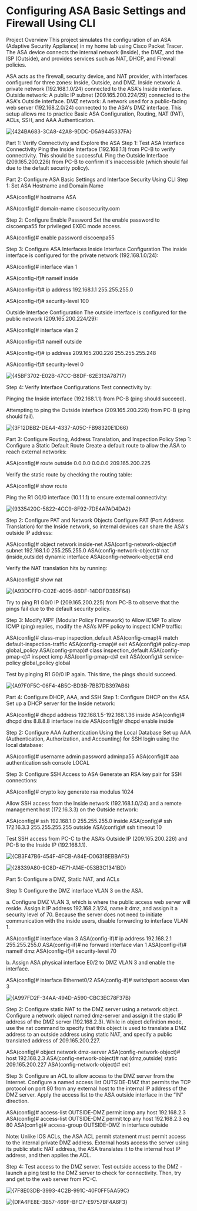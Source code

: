 # Configuring ASA Basic Settings and Firewall Using CLI

Project Overview
This project simulates the configuration of an ASA (Adaptive Security Appliance) in my home lab using Cisco Packet Tracer. The ASA device connects the internal network (Inside), the DMZ, and the ISP (Outside), and provides services such as NAT, DHCP, and Firewall policies.

ASA acts as the firewall, security device, and NAT provider, with interfaces configured for three zones: Inside, Outside, and DMZ.
Inside network: A private network (192.168.1.0/24) connected to the ASA's Inside interface.
Outside network: A public IP subnet (209.165.200.224/29) connected to the ASA's Outside interface.
DMZ network: A network used for a public-facing web server (192.168.2.0/24) connected to the ASA's DMZ interface.
This setup allows me to practice Basic ASA Configuration, Routing, NAT (PAT), ACLs, SSH, and AAA Authentication.

![{424BA683-3CA8-42A8-9DDC-D5A9445337FA}](https://github.com/user-attachments/assets/f50c6396-61dd-47a1-84ef-e8c93470c3a3)

Part 1: Verify Connectivity and Explore the ASA
Step 1: Test ASA Interface Connectivity
Ping the Inside Interface (192.168.1.1) from PC-B to verify connectivity. This should be successful.
Ping the Outside Interface (209.165.200.226) from PC-B to confirm it's inaccessible (which should fail due to the default security policy).

Part 2: Configure ASA Basic Settings and Interface Security Using CLI
Step 1: Set ASA Hostname and Domain Name

ASA(config)# hostname ASA

ASA(config)# domain-name ciscosecurity.com

Step 2: Configure Enable Password
Set the enable password to ciscoenpa55 for privileged EXEC mode access.

ASA(config)# enable password ciscoenpa55

Step 3: Configure ASA Interfaces
Inside Interface Configuration
The inside interface is configured for the private network (192.168.1.0/24):

ASA(config)# interface vlan 1

ASA(config-if)# nameif inside

ASA(config-if)# ip address 192.168.1.1 255.255.255.0

ASA(config-if)# security-level 100

Outside Interface Configuration
The outside interface is configured for the public network (209.165.200.224/29):

ASA(config)# interface vlan 2

ASA(config-if)# nameif outside

ASA(config-if)# ip address 209.165.200.226 255.255.255.248

ASA(config-if)# security-level 0

![{45BF3702-E02B-47CC-B8DF-62E313A78717}](https://github.com/user-attachments/assets/25dc6bfe-2831-4785-82b2-38e4f335eac1)

Step 4: Verify Interface Configurations
Test connectivity by:

Pinging the Inside interface (192.168.1.1) from PC-B (ping should succeed).

Attempting to ping the Outside interface (209.165.200.226) from PC-B (ping should fail).

![{3F12DBB2-DEA4-4337-A05C-FB98320E1D66}](https://github.com/user-attachments/assets/b04facfe-3395-4078-9718-fe3099fe6f37)

Part 3: Configure Routing, Address Translation, and Inspection Policy
Step 1: Configure a Static Default Route
Create a default route to allow the ASA to reach external networks:

ASA(config)# route outside 0.0.0.0 0.0.0.0 209.165.200.225

Verify the static route by checking the routing table:

ASA(config)# show route

Ping the R1 G0/0 interface (10.1.1.1) to ensure external connectivity:

![{9335420C-5822-4CC9-8F92-7DE4A7AD4DA2}](https://github.com/user-attachments/assets/408994ca-d9aa-4422-9086-e2921e98f740)

Step 2: Configure PAT and Network Objects
Configure PAT (Port Address Translation) for the Inside network, so internal devices can share the ASA's outside IP address:

ASA(config)# object network inside-net
ASA(config-network-object)# subnet 192.168.1.0 255.255.255.0
ASA(config-network-object)# nat (inside,outside) dynamic interface
ASA(config-network-object)# end

Verify the NAT translation hits by running:

ASA(config)# show nat

![{A93DCFF0-C02E-4095-86DF-14DDFD3B5F64}](https://github.com/user-attachments/assets/9290ad6c-160e-4f77-aa6d-13aadd442b9a)

Try to ping R1 G0/0 IP (209.165.200.225) from PC-B to observe that the pings fail due to the default security policy.

Step 3: Modify MPF (Modular Policy Framework) to Allow ICMP
To allow ICMP (ping) replies, modify the ASA’s MPF policy to inspect ICMP traffic:

ASA(config)# class-map inspection_default
ASA(config-cmap)# match default-inspection-traffic
ASA(config-cmap)# exit
ASA(config)# policy-map global_policy
ASA(config-pmap)# class inspection_default
ASA(config-pmap-c)# inspect icmp
ASA(config-pmap-c)# exit
ASA(config)# service-policy global_policy global

Test by pinging R1 G0/0 IP again. This time, the pings should succeed.

![{A97F0F5C-06F4-4B5C-BD3B-7BB7DB397AB6}](https://github.com/user-attachments/assets/64e3d0e8-6b5b-4a45-9d6d-61a57ebaa9ad)

Part 4: Configure DHCP, AAA, and SSH
Step 1: Configure DHCP on the ASA
Set up a DHCP server for the Inside network:

ASA(config)# dhcpd address 192.168.1.5-192.168.1.36 inside
ASA(config)# dhcpd dns 8.8.8.8 interface inside
ASA(config)# dhcpd enable inside

Step 2: Configure AAA Authentication Using the Local Database
Set up AAA (Authentication, Authorization, and Accounting) for SSH login using the local database:

ASA(config)# username admin password adminpa55
ASA(config)# aaa authentication ssh console LOCAL

Step 3: Configure SSH Access to ASA
Generate an RSA key pair for SSH connections:

ASA(config)# crypto key generate rsa modulus 1024

Allow SSH access from the Inside network (192.168.1.0/24) and a remote management host (172.16.3.3) on the Outside network:

ASA(config)# ssh 192.168.1.0 255.255.255.0 inside
ASA(config)# ssh 172.16.3.3 255.255.255.255 outside
ASA(config)# ssh timeout 10

Test SSH access from PC-C to the ASA’s Outside IP (209.165.200.226) and PC-B to the Inside IP (192.168.1.1).

![{CB3F47B6-454F-4FCB-A84E-D0631BEBBAF5}](https://github.com/user-attachments/assets/072441d9-75ed-4113-b20e-bc48531842c9)

![{28339A80-9C8D-4E71-A14E-053B3C1341BD}](https://github.com/user-attachments/assets/8e0b7c59-963d-4d4d-a44b-1f57917bee60)


Part 5: Configure a DMZ, Static NAT, and ACLs

Step 1: Configure the DMZ interface VLAN 3 on the ASA.

a. Configure DMZ VLAN 3, which is where the public access web server will reside. Assign it IP address
192.168.2.1/24, name it dmz, and assign it a security level of 70. Because the server does not need to
initiate communication with the inside users, disable forwarding to interface VLAN 1.

ASA(config)# interface vlan 3
ASA(config-if)# ip address 192.168.2.1 255.255.255.0
ASA(config-if)# no forward interface vlan 1
ASA(config-if)# nameif dmz
ASA(config-if)# security-level 70


b. Assign ASA physical interface E0/2 to DMZ VLAN 3 and enable the interface.

ASA(config)# interface Ethernet0/2
ASA(config-if)# switchport access vlan 3

![{A997FD2F-34AA-494D-A590-CBC3EC78F37B}](https://github.com/user-attachments/assets/974d96c2-5a7e-40e7-a18d-ff6747fb156c)

Step 2: Configure static NAT to the DMZ server using a network object.
Configure a network object named dmz-server and assign it the static IP address of the DMZ server
(192.168.2.3). While in object definition mode, use the nat command to specify that this object is used to
translate a DMZ address to an outside address using static NAT, and specify a public translated address of
209.165.200.227.

ASA(config)# object network dmz-server
ASA(config-network-object)# host 192.168.2.3
ASA(config-network-object)# nat (dmz,outside) static 209.165.200.227
ASA(config-network-object)# exit

Step 3: Configure an ACL to allow access to the DMZ server from the Internet.
Configure a named access list OUTSIDE-DMZ that permits the TCP protocol on port 80 from any external
host to the internal IP address of the DMZ server. Apply the access list to the ASA outside interface in the “IN”
direction.

ASA(config)# access-list OUTSIDE-DMZ permit icmp any host 192.168.2.3
ASA(config)# access-list OUTSIDE-DMZ permit tcp any host 192.168.2.3 eq 80
ASA(config)# access-group OUTSIDE-DMZ in interface outside

Note: Unlike IOS ACLs, the ASA ACL permit statement must permit access to the internal private DMZ
address. External hosts access the server using its public static NAT address, the ASA translates it to the
internal host IP address, and then applies the ACL.

Step 4: Test access to the DMZ server.
Test outside access to the DMZ - launch a ping test to the DMZ server to check for connectivity. Then, try and
get to the web server from PC-C.

![{7F8E03DB-3993-4C2B-991C-40F0FF5AA59C}](https://github.com/user-attachments/assets/4776a7ad-c9e8-4dbd-b823-2cc32a475283)

![{DFA4FE8E-3B57-469F-BFC7-E9757BF4A6F3}](https://github.com/user-attachments/assets/ddf568f3-6230-416c-8796-77bcd7abd44a)
